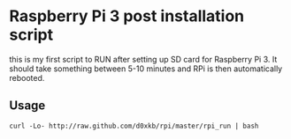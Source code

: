 Raspberry Pi 3 post installation script
=====================================
this is my first script to RUN after setting up SD card for Raspberry Pi 3. It should take something between 5-10 minutes and RPi is then automatically rebooted.

Usage
-----
````
curl -Lo- http://raw.github.com/d0xkb/rpi/master/rpi_run | bash
````
